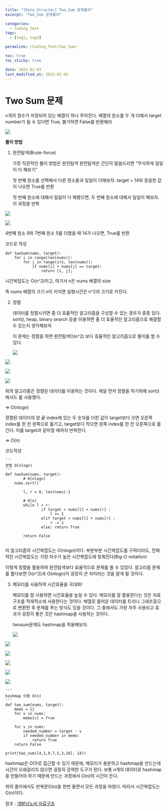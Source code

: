 ```yaml
---
title: "[Data_Structer] Two_Sum 문제풀이"
excerpt: "Two_Sum 문제풀이"

categories:
  - Coding_Test
tags:
  - [tag1, tag2]

permalink: /Coding_Test/Two_Sum/

toc: true
toc_sticky: true

date: 2023-02-03
last_modified_at: 2023-02-03
---
```



# Two Sum 문제
   
   >
   n개의 정수가 저장되어 있는 배열이 하나 주어진다. 배열의 원소를 두 개 더해서 target number가 될 수 있다면 True, 불가하면 False를 반환해라
   
![](https://velog.velcdn.com/images/tlsgn8483/post/a5636d05-e6ea-4577-8193-20c23cb7272e/image.png)

**풀이 방법**

1. 완전탐색(Brute-force)
    
     가장 직관적인 풀이 방법은 완전탐색 완전탐색은 간단히 말씀드리면 "무식하게 일일이 다 해보기"  
    
     첫 번째 원소를 선택해서 다른 원소들과 일일이 더해보자. target = 14와 동일한 값이 나오면 True를 반환 
    
     첫 번째 원소에 대해서 일일이 다 해봤으면, 두 번째 원소에 대해서 일일이 해보자. 이 과정을 반복

![](https://velog.velcdn.com/images/tlsgn8483/post/10bf52e5-161b-466d-8099-26ec35162363/image.png)

![](https://velog.velcdn.com/images/tlsgn8483/post/e8897abe-04e8-4fb6-b5e5-1750b95780d1/image.png)

4번째 원소 9와 7번째 원소 5를 더했을 때 14가 나오면, True를 반환

코드로 작성
```
def twoSum(nums, target):
    for i in range(len(nums)):
        for j in range(i+1, len(nums)):
            if nums[i] + nums[j] == target:
                return [i, j];
```
시간복잡도는 O(n^2)이고, 여기서 n은 nums 배열의 size

즉 nums 배열의 크기 $n$이 커지면 실행시간은 n^2의 크기로 커진다.


2. 정렬
    
    데이터를 정렬시키면 좀 더 효율적인 알고리즘을 구상할 수 있는 경우가 종종 있다. sort(), heap, binary search 등을 이용하면 좀 더 효율적인 알고리즘으로 해결할 수 있는지 생각해보자
    
    이 문제는 정렬을 하면 완전탐색O(n^2) 보다 효율적인 알고리즘으로 풀이를 할 수 있다.
    
    ![](https://velog.velcdn.com/images/tlsgn8483/post/2d555cdd-5ad5-4ddd-b3b3-2d68306ef2a9/image.png)

![](https://velog.velcdn.com/images/tlsgn8483/post/a18f6fd3-92e8-4e42-bca5-3dd1b5a4b45a/image.png)

![](https://velog.velcdn.com/images/tlsgn8483/post/d98c9372-6462-4a9c-aff5-e1fee679505e/image.png)

![](https://velog.velcdn.com/images/tlsgn8483/post/b35200f9-f127-4be1-a894-375f82f38491/image.png)

위의 알고리즘은 정렬된 데이터를 이용하는 것이다. 제일 먼저 정렬을 하기위해 sort()메서드 를 사용했다. 

⇒ O(nlogn)

정렬된 데이터의 양 끝 index에 있는 두 숫자를 더한 값이 target보다 크면 오른쪽 index를 한 칸 왼쪽으로 옮기고, target보다 작으면 왼쪽 index를 한 칸 오른쪽으로 옮긴다. 이를 target과 같아질 때까지 반복한다.

⇒ O(n)

코드작성
```
'''
정렬 O(nlogn)
'''
def twoSum(nums, target):
		# O(nlogn)
    nums.sort()

		l, r = 0, len(nums)-1

		# O(n)
		while l < r:
				if target > nums[l] + nums[r] : 
                	l += 1
				elif target < nums[l] + nums[r] : 
                	r -= 1
				else: return True

		return False
				
```

이 알고리즘의 시간복잡도는 O(nlogn)이다. 부분부분 시간복잡도를 구하더라도, 전체적인 시간복잡도는 가장 차수가 높은 시간복잡도에 맞춰진다(Big-O notation)

이렇게 정렬을 활용하여 완전탐색보다 효율적으로 문제를 풀 수 있었다. 알고리즘 문제를 풀다보면 O(n^2)과 O(nlogn)이 굉장히 큰 차이라는 것을 알게 될 것이다.

3. 메모리를 사용하여 시간효율을 극대화!
    
    메모리를 잘 사용하면 시간효율을 높일 수 있다. 메모리를 잘 활용한다는 것은 자료구조를 적재적소에 사용한다는 것이다. 배열로 들어온 데이터를 트리나 그래프등으로 변환한 후 문제를 푸는 방식도 있을 것이다. 그 중에서도 가장 자주 사용되고 효과가 굉장히 좋은 것은 hashmap을 사용하는 것이다.
    
    twosum문제도 hashmap을 적용해보자.
    
    ![](https://velog.velcdn.com/images/tlsgn8483/post/991654f6-ce1d-450e-9903-a65d38474db3/image.png)

![](https://velog.velcdn.com/images/tlsgn8483/post/cad732e2-56d0-4f29-b37a-82e04d5b31cc/image.png)

![](https://velog.velcdn.com/images/tlsgn8483/post/ec7c5bd2-e2c2-49ca-8cd0-0d6c0548d847/image.png)

![](https://velog.velcdn.com/images/tlsgn8483/post/dbe3cc11-b24b-4219-9532-ea73ae06bd92/image.png)

![](https://velog.velcdn.com/images/tlsgn8483/post/aae31409-38a7-4399-9417-e09fcea09cdc/image.png)

![](https://velog.velcdn.com/images/tlsgn8483/post/c9cd3723-7e9d-474a-93bc-c5ffe5f2ec89/image.png)

```
'''
hashmap 이용 O(n)
'''
def two_sum(nums, target):
    memo = {}
    for v in nums:
        memo[v] = True

    for v in nums:
        needed_number = target - v
        if needed_number in memo:
            return True
    return False

print(two_sum([4,1,9,7,5,3,16], 14))

```

hashmap은 O(1)로 접근할 수 있기 때문에, 메모리가 충분하고 hashmap을 만드는데 시간이 오래걸리지 않으면 굉장히 강력한 도구가 된다. 보통 n개의 데이터로 hashmap을 만들어야 하기 때문에 만드는 과정에서 O(n)의 시간이 든다.

위의 풀이에서도 반복문O(n)을 한번 돌면서 모든 과정을 마쳤다. 따라서 시간복잡도는 O(n)이다.


참조 : [개발남노씨 자료구조](https://www.nossi.dev/interview/cs/dsa)
